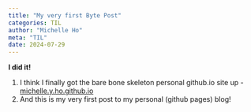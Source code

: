 ```yaml
---
title: "My very first Byte Post"
categories: TIL
author: "Michelle Ho"
meta: "TIL"
date: 2024-07-29
---
```


**I did it!**

1. I think I finally got the bare bone skeleton personal github.io site up - [michelle.y.ho.github.io](https://michelleyho.github.io/)
2. And this is my very first post to my personal (github pages) blog! 
